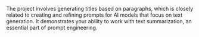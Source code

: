 The project involves generating titles based on paragraphs, which is closely related to creating and refining prompts for AI models that focus on text generation. It demonstrates your ability to work with text summarization, an essential part of prompt engineering.

